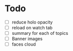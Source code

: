 # Todo

- [ ] reduce holo opacity
- [ ] reload on watch tab
- [ ] summary for each of topics
- [ ] Banner images
- [ ] faces cloud